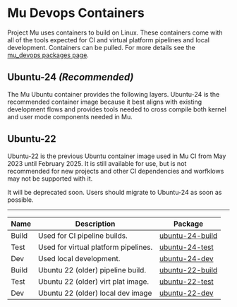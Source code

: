 # Mu Devops Containers

Project Mu uses containers to build on Linux. These containers come with all of
the tools expected for CI and virtual platform pipelines and local development.
Containers can be pulled. For more details see the [mu_devops packages page](https://github.com/orgs/microsoft/packages?repo_name=mu_devops).

## Ubuntu-24 _(Recommended)_

The Mu Ubuntu container provides the following layers. Ubuntu-24 is the recommended
container image because it best aligns with existing development flows and provides
tools needed to cross compile both kernel and user mode components needed in Mu.

## Ubuntu-22

Ubuntu-22 is the previous Ubuntu container image used in Mu CI from May 2023 until
February 2025. It is still available for use, but is not recommended for new projects
and other CI dependencies and worfklows may not be supported with it.

It will be deprecated soon. Users should migrate to Ubuntu-24 as soon as possible.

---

| Name  | Description                          | Package |
|-------|--------------------------------------|---------|
| Build | Used for CI pipeline builds.         | [ubuntu-24-build](https://github.com/microsoft/mu_devops/pkgs/container/mu_devops%2Fubuntu-24-build) |
| Test  | Used for virtual platform pipelines. | [ubuntu-24-test](https://github.com/microsoft/mu_devops/pkgs/container/mu_devops%2Fubuntu-24-test) |
| Dev   | Used local development.              | [ubuntu-24-dev](https://github.com/microsoft/mu_devops/pkgs/container/mu_devops%2Fubuntu-24-dev) |
| Build | Ubuntu 22 (older) pipeline build.    | [ubuntu-22-build](https://github.com/microsoft/mu_devops/pkgs/container/mu_devops%2Fubuntu-22-build) |
| Test  | Ubuntu 22 (older) virt plat image.   | [ubuntu-22-test](https://github.com/microsoft/mu_devops/pkgs/container/mu_devops%2Fubuntu-22-test) |
| Dev   | Ubuntu 22 (older) local dev image    | [ubuntu-22-dev](https://github.com/microsoft/mu_devops/pkgs/container/mu_devops%2Fubuntu-22-dev) |
